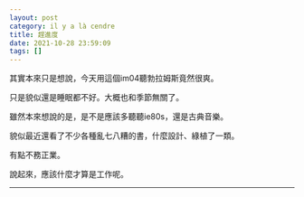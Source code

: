 ```yaml
---
layout: post
category: il y a là cendre
title: 趕進度
date: 2021-10-28 23:59:09
tags: []
---
```


其實本來只是想說，今天用這個im04聽勃拉姆斯竟然很爽。

只是貌似還是睡眠都不好。大概也和季節無關了。

雖然本來想說的是，是不是應該多聽聽ie80s，還是古典音樂。

貌似最近還看了不少各種亂七八糟的書，什麼設計、綠植了一類。

有點不務正業。

說起來，應該什麼才算是工作呢。


--------




